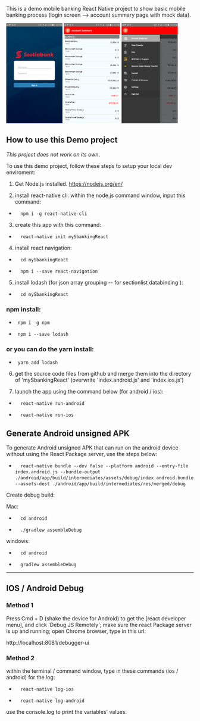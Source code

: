 This is a demo mobile banking React Native project to show basic mobile banking process (login screen --> account summary page with mock data).

<img src='https://raw.githubusercontent.com/alvinz90/mySbankingReact/master/images/ScreenShots/Screenshot_20170926-140213.png' width='30%'></img> 
<img src='https://raw.githubusercontent.com/alvinz90/mySbankingReact/master/images/ScreenShots/Screenshot_20170926-140229.png' width='30%'></img> 
<img src='https://raw.githubusercontent.com/alvinz90/mySbankingReact/master/images/ScreenShots/Screenshot_20170926-140235.png' width='30%'></img> 
 
## How to use this Demo project  

*This project does not work on its own*. 

To use this demo project, follow these steps to setup your local dev enviroment:  

1) Get Node.js installed. https://nodejs.org/en/

2) install react-native cli: within the node.js command window, input this command:

*		npm i -g react-native-cli

3) create this app with this command:

*		react-native init mySbankingReact

4) install react navigation:

*		cd mySbankingReact
*		npm i --save react-navigation

5) install lodash (for json array grouping -- for sectionlist databinding ):

*		cd mySbankingReact

### npm install:

*      npm i -g npm
*      npm i --save lodash

### or you can do the yarn install: 

*      yarn add lodash 

6) get the source code files from github and merge them into the directory of 'mySbankingReact' (overwrite 'index.android.js' and 'index.ios.js')

7) launch the app using the command below (for android / ios):

*		react-native run-android 
*		react-native run-ios 

## Generate Android unsigned APK

To generate Android unsigned APK that can run on the android device without using the React Package server, use the steps below:

*		react-native bundle --dev false --platform android --entry-file index.android.js --bundle-output ./android/app/build/intermediates/assets/debug/index.android.bundle --assets-dest ./android/app/build/intermediates/res/merged/debug 

Create debug build:

Mac:

*		cd android 
*		./gradlew assembleDebug 

windows:

*		cd android 
*		gradlew assembleDebug 
------------------------------------------------------------------------------------------------------------------

## IOS / Android Debug 

### Method 1
Press Cmd + D (shake the device for Android) to get the [react developer menu], and click 'Debug JS Remotely'; make sure the react Package server is up and running; open Chrome browser, type in this url:

http://localhost:8081/debugger-ui

### Method 2
within the terminal / command window, type in these commands (ios / android) for the log:

*		react-native log-ios 	
*		react-native log-android 

use the console.log to print the variables' values.
